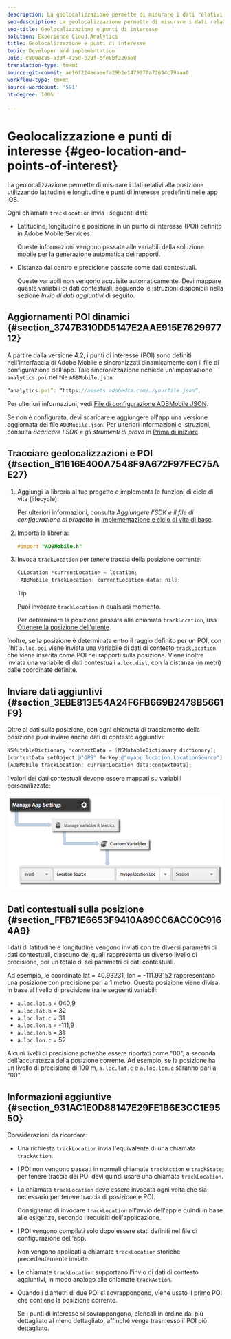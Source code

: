 ```yaml
---
description: La geolocalizzazione permette di misurare i dati relativi alla posizione utilizzando latitudine e longitudine e punti di interesse predefiniti nelle app iOS.
seo-description: La geolocalizzazione permette di misurare i dati relativi alla posizione utilizzando latitudine e longitudine e punti di interesse predefiniti nelle app iOS.
seo-title: Geolocalizzazione e punti di interesse
solution: Experience Cloud,Analytics
title: Geolocalizzazione e punti di interesse
topic: Developer and implementation
uuid: c800ec85-a33f-425d-b28f-bfe8bf229ae8
translation-type: tm+mt
source-git-commit: ae16f224eeaeefa29b2e1479270a72694c79aaa0
workflow-type: tm+mt
source-wordcount: '591'
ht-degree: 100%

---
```



# Geolocalizzazione e punti di interesse {#geo-location-and-points-of-interest}

La geolocalizzazione permette di misurare i dati relativi alla posizione utilizzando latitudine e longitudine e punti di interesse predefiniti nelle app iOS.

Ogni chiamata `trackLocation` invia i seguenti dati:

* Latitudine, longitudine e posizione in un punto di interesse (POI) definito in Adobe Mobile Services.

   Queste informazioni vengono passate alle variabili della soluzione mobile per la generazione automatica dei rapporti.

* Distanza dal centro e precisione passate come dati contestuali.

   Queste variabili non vengono acquisite automaticamente. Devi mappare queste variabili di dati contestuali, seguendo le istruzioni disponibili nella sezione *Invio di dati aggiuntivi* di seguito.

## Aggiornamenti POI dinamici {#section_3747B310DD5147E2AAE915E762997712}

A partire dalla versione 4.2, i punti di interesse (POI) sono definiti nell&#39;interfaccia di Adobe Mobile e sincronizzati dinamicamente con il file di configurazione dell&#39;app. Tale sincronizzazione richiede un&#39;impostazione `analytics.poi` nel file `ADBMobile.json`:

```js
“analytics.poi”: “https://assets.adobedtm.com/…/yourfile.json”,
```

Per ulteriori informazioni, vedi [File di configurazione ADBMobile JSON](/help/ios/configuration/json-config/json-config.md).

Se non è configurata, devi scaricare e aggiungere all&#39;app una versione aggiornata del file `ADBMobile.json`. Per ulteriori informazioni e istruzioni, consulta *Scaricare l’SDK e gli strumenti di prova* in [Prima di iniziare](/help/ios/getting-started/requirements.md).

## Tracciare geolocalizzazioni e POI {#section_B1616E400A7548F9A672F97FEC75AE27}

1. Aggiungi la libreria al tuo progetto e implementa le funzioni di ciclo di vita (lifecycle).

   Per ulteriori informazioni, consulta *Aggiungere l’SDK e il file di configurazione al progetto* in [Implementazione e ciclo di vita di base](/help/ios/getting-started/dev-qs.md).
1. Importa la libreria:

   ```objective-c
   #import "ADBMobile.h"
   ```

1. Invoca `trackLocation` per tenere traccia della posizione corrente:

   ```objective-c
   CLLocation *currentLocation = location; 
   [ADBMobile trackLocation: currentLocation data: nil]; 
   ```

   >[!TIP]
   >
   >Puoi invocare `trackLocation` in qualsiasi momento.

   Per determinare la posizione passata alla chiamata `trackLocation`, usa [Ottenere la posizione dell&#39;utente](https://developer.apple.com/Library/ios/documentation/UserExperience/Conceptual/LocationAwarenessPG/CoreLocation/CoreLocation.html).

Inoltre, se la posizione è determinata entro il raggio definito per un POI, con l&#39;hit `a.loc.poi` viene inviata una variabile di dati di contesto `trackLocation` che viene inserita come POI nei rapporti sulla posizione. Viene inoltre inviata una variabile di dati contestuali `a.loc.dist`, con la distanza (in metri) dalle coordinate definite.

## Inviare dati aggiuntivi {#section_3EBE813E54A24F6FB669B2478B5661F9}

Oltre ai dati sulla posizione, con ogni chiamata di tracciamento della posizione puoi inviare anche dati di contesto aggiuntivi:

```objective-c
NSMutableDictionary *contextData = [NSMutableDictionary dictionary]; 
[contextData setObject:@"GPS" forKey:@"myapp.location.LocationSource"]; 
[ADBMobile trackLocation: currentLocation data:contextData];
```

I valori dei dati contestuali devono essere mappati su variabili personalizzate:

![](assets/map-location-context-data.png)

## Dati contestuali sulla posizione {#section_FFB71E6653F9410A89CC6ACC0C9164A9}

I dati di latitudine e longitudine vengono inviati con tre diversi parametri di dati contestuali, ciascuno dei quali rappresenta un diverso livello di precisione, per un totale di sei parametri di dati contestuali.

Ad esempio, le coordinate lat = 40.93231, lon = -111.93152 rappresentano una posizione con precisione pari a 1 metro. Questa posizione viene divisa in base al livello di precisione tra le seguenti variabili:

* `a.loc.lat.a` = 040,9
* `a.loc.lat.b` = 32
* `a.loc.lat.c` = 31
* `a.loc.lon.a` = -111,9
* `a.loc.lon.b` = 31
* `a.loc.lon.c` = 52

Alcuni livelli di precisione potrebbe essere riportati come &quot;00&quot;, a seconda dell&#39;accuratezza della posizione corrente. Ad esempio, se la posizione ha un livello di precisione di 100 m, `a.loc.lat.c` e `a.loc.lon.c` saranno pari a &quot;00&quot;.

## Informazioni aggiuntive {#section_931AC1E0D88147E29FE1B6E3CC1E9550}

Considerazioni da ricordare:

* Una richiesta `trackLocation` invia l&#39;equivalente di una chiamata `trackAction`.

* I POI non vengono passati in normali chiamate `trackAction` e `trackState`; per tenere traccia dei POI devi quindi usare una chiamata `trackLocation`.

* La chiamata `trackLocation` deve essere invocata ogni volta che sia necessario per tenere traccia di posizione e POI.

   Consigliamo di invocare `trackLocation` all&#39;avvio dell&#39;app e quindi in base alle esigenze, secondo i requisiti dell&#39;applicazione.

* I POI vengono compilati solo dopo essere stati definiti nel file di configurazione dell&#39;app.

   Non vengono applicati a chiamate `trackLocation` storiche precedentemente inviate.
* Le chiamate `trackLocation` supportano l&#39;invio di dati di contesto aggiuntivi, in modo analogo alle chiamate `trackAction`.

* Quando i diametri di due POI si sovrappongono, viene usato il primo POI che contiene la posizione corrente.

   Se i punti di interesse si sovrappongono, elencali in ordine dal più dettagliato al meno dettagliato, affinché venga trasmesso il POI più dettagliato.

